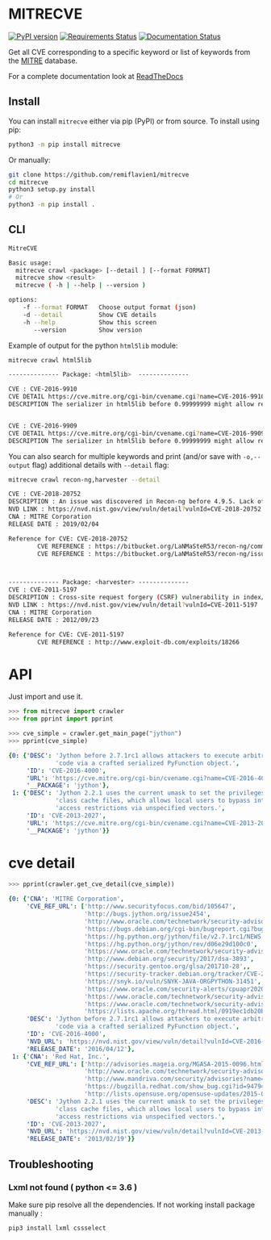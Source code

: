 # MITRECVE  

[![PyPI version](https://badge.fury.io/py/mitrecve.svg)](https://badge.fury.io/py/mitrecve) [![Requirements Status](https://requires.io/github/shadawck/mitrecve/requirements.svg?branch=master)](https://requires.io/github/remiflavien1/mitrecve/requirements/?branch=master) [![Documentation Status](https://readthedocs.org/projects/shadawck/badge/?version=latest)](https://mitrecve.readthedocs.io/en/latest/?badge=latest)

Get all CVE corresponding to a specific keyword or list of keywords from the [MITRE](https://cve.mitre.org/) database.

For a complete documentation look at [ReadTheDocs](https://mitrecve.readthedocs.io/en/latest/)

## Install

You can install ```mitrecve``` either via pip (PyPI) or from source.
To install using pip:

```bash
python3 -m pip install mitrecve
```

Or manually:

```sh
git clone https://github.com/remiflavien1/mitrecve
cd mitrecve
python3 setup.py install
# Or
python3 -m pip install .
```

## CLI

```sh
MitreCVE

Basic usage:
  mitrecve crawl <package> [--detail ] [--format FORMAT]
  mitrecve show <result>
  mitrecve ( -h | --help | --version )

options:
    -f --format FORMAT   Choose output format (json)
    -d --detail          Show CVE details
    -h --help            Show this screen
       --version         Show version
```

Example of output for the python ```html5lib``` module:

```sh
mitrecve crawl html5lib
```

```sh
-------------- Package: <html5lib>  --------------

CVE : CVE-2016-9910
CVE DETAIL https://cve.mitre.org/cgi-bin/cvename.cgi?name=CVE-2016-9910
DESCRIPTION The serializer in html5lib before 0.99999999 might allow remote attackers to conduct cross-site scripting (XSS) attacks by leveraging mishandling of special characters in attribute values, a different vulnerability than CVE-2016-9909.


CVE : CVE-2016-9909
CVE DETAIL https://cve.mitre.org/cgi-bin/cvename.cgi?name=CVE-2016-9909
DESCRIPTION The serializer in html5lib before 0.99999999 might allow remote attackers to conduct cross-site scripting (XSS) attacks by leveraging mishandling of the < (less than) character in attribute values.
```

You can also search for multiple keywords and print (and/or save with ```-o,--output``` flag) additional details with  ```--detail``` flag:

```sh
mitrecve crawl recon-ng,harvester --detail
```

```sh
CVE : CVE-2018-20752
DESCRIPTION : An issue was discovered in Recon-ng before 4.9.5. Lack of validation in the modules/reporting/csv.py file allows CSV injection. More specifically, when a Twitter user possesses an Excel macro for a username, it will not be properly sanitized when exported to a CSV file. This can result in remote code execution for the attacker.
NVD LINK : https://nvd.nist.gov/view/vuln/detail?vulnId=CVE-2018-20752
CNA : MITRE Corporation
RELEASE DATE : 2019/02/04

Reference for CVE: CVE-2018-20752
        CVE REFERENCE : https://bitbucket.org/LaNMaSteR53/recon-ng/commits/41e96fd58891439974fb0c920b349f8926c71d4c#chg-modules/reporting/csv.py
        CVE REFERENCE : https://bitbucket.org/LaNMaSteR53/recon-ng/issues/285/csv-injection-vulnerability-identified-in



-------------- Package: <harvester> --------------
CVE : CVE-2011-5197
DESCRIPTION : Cross-site request forgery (CSRF) vulnerability in index/manager/fileUpload in Public Knowledge Project Open Harvester Systems 2.3.1 and earlier allows remote attackers to hijack the authentication of administrators for requests that upload PHP files.
NVD LINK : https://nvd.nist.gov/view/vuln/detail?vulnId=CVE-2011-5197
CNA : MITRE Corporation
RELEASE DATE : 2012/09/23

Reference for CVE: CVE-2011-5197
        CVE REFERENCE : http://www.exploit-db.com/exploits/18266

```

# API

Just import and use it.

```python
>>> from mitrecve import crawler
>>> from pprint import pprint

>>> cve_simple = crawler.get_main_page("jython") 
>>> pprint(cve_simple)
```

```yaml
{0: {'DESC': 'Jython before 2.7.1rc1 allows attackers to execute arbitrary '
             'code via a crafted serialized PyFunction object.',
     'ID': 'CVE-2016-4000',
     'URL': 'https://cve.mitre.org/cgi-bin/cvename.cgi?name=CVE-2016-4000',
     '__PACKAGE': 'jython'},
 1: {'DESC': 'Jython 2.2.1 uses the current umask to set the privileges of the '
             'class cache files, which allows local users to bypass intended '
             'access restrictions via unspecified vectors.',
     'ID': 'CVE-2013-2027',
     'URL': 'https://cve.mitre.org/cgi-bin/cvename.cgi?name=CVE-2013-2027',
     '__PACKAGE': 'jython'}}
```

# cve detail

```python
>>> pprint(crawler.get_cve_detail(cve_simple))
```

```yaml
{0: {'CNA': 'MITRE Corporation',
     'CVE_REF_URL': ['http://www.securityfocus.com/bid/105647',
                     'http://bugs.jython.org/issue2454',
                     'http://www.oracle.com/technetwork/security-advisory/cpuoct2018-4428296.html',
                     'https://bugs.debian.org/cgi-bin/bugreport.cgi?bug=864859',
                     'https://hg.python.org/jython/file/v2.7.1rc1/NEWS',
                     'https://hg.python.org/jython/rev/d06e29d100c0',
                     'https://www.oracle.com/technetwork/security-advisory/cpujan2019-5072801.html',
                     'http://www.debian.org/security/2017/dsa-3893',
                     'https://security.gentoo.org/glsa/201710-28',,
                     'https://security-tracker.debian.org/tracker/CVE-2016-4000',
                     'https://snyk.io/vuln/SNYK-JAVA-ORGPYTHON-31451',
                     'https://www.oracle.com/security-alerts/cpuapr2020.html',
                     'https://www.oracle.com/technetwork/security-advisory/cpuapr2019-5072813.html',
                     'https://www.oracle.com/technetwork/security-advisory/cpuoct2019-5072832.html',
                     'https://lists.apache.org/thread.html/0919ec1db20b1022f22b8e78f355667df74d6142b463ff17d03ad533@%3Cdevnull.infra.apache.org%3E'],
     'DESC': 'Jython before 2.7.1rc1 allows attackers to execute arbitrary '
             'code via a crafted serialized PyFunction object.',
     'ID': 'CVE-2016-4000',
     'NVD_URL': 'https://nvd.nist.gov/view/vuln/detail?vulnId=CVE-2016-4000',
     'RELEASE_DATE': '2016/04/12'},
 1: {'CNA': 'Red Hat, Inc.',
     'CVE_REF_URL': ['http://advisories.mageia.org/MGASA-2015-0096.html',
                     'http://www.oracle.com/technetwork/security-advisory/cpujul2017-3236622.html',
                     'http://www.mandriva.com/security/advisories?name=MDVSA-2015:158',
                     'https://bugzilla.redhat.com/show_bug.cgi?id=947949',
                     'http://lists.opensuse.org/opensuse-updates/2015-02/msg00055.html'],
     'DESC': 'Jython 2.2.1 uses the current umask to set the privileges of the '
             'class cache files, which allows local users to bypass intended '
             'access restrictions via unspecified vectors.',
     'ID': 'CVE-2013-2027',
     'NVD_URL': 'https://nvd.nist.gov/view/vuln/detail?vulnId=CVE-2013-2027',
     'RELEASE_DATE': '2013/02/19'}}
```

## Troubleshooting

### Lxml not found ( python <= 3.6 )

Make sure pip resolve all the dependencies. If not working install package manually :

```sh
pip3 install lxml cssselect
```
